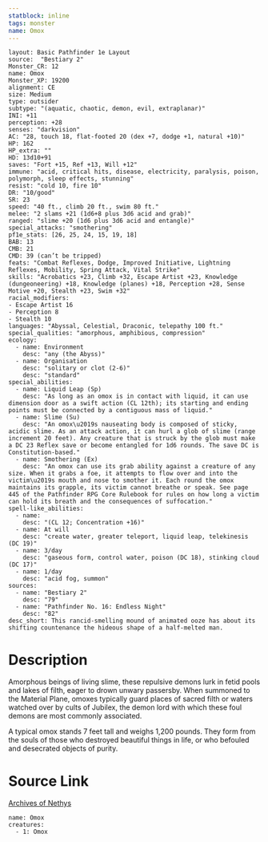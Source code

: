```yaml
---
statblock: inline
tags: monster
name: Omox
---
```

```statblock
layout: Basic Pathfinder 1e Layout
source:  "Bestiary 2"
Monster_CR: 12
name: Omox
Monster_XP: 19200
alignment: CE
size: Medium
type: outsider
subtype: "(aquatic, chaotic, demon, evil, extraplanar)"
INI: +11
perception: +28
senses: "darkvision"
AC: "28, touch 18, flat-footed 20 (dex +7, dodge +1, natural +10)"
HP: 162
HP_extra: ""
HD: 13d10+91
saves: "Fort +15, Ref +13, Will +12"
immune: "acid, critical hits, disease, electricity, paralysis, poison, polymorph, sleep effects, stunning"
resist: "cold 10, fire 10"
DR: "10/good"
SR: 23
speed: "40 ft., climb 20 ft., swim 80 ft."
melee: "2 slams +21 (1d6+8 plus 3d6 acid and grab)"
ranged: "slime +20 (1d6 plus 3d6 acid and entangle)"
special_attacks: "smothering"
pf1e_stats: [26, 25, 24, 15, 19, 18]
BAB: 13
CMB: 21
CMD: 39 (can’t be tripped)
feats: "Combat Reflexes, Dodge, Improved Initiative, Lightning Reflexes, Mobility, Spring Attack, Vital Strike"
skills: "Acrobatics +23, Climb +32, Escape Artist +23, Knowledge (dungeoneering) +18, Knowledge (planes) +18, Perception +28, Sense Motive +20, Stealth +23, Swim +32"
racial_modifiers:
- Escape Artist 16
- Perception 8
- Stealth 10
languages: "Abyssal, Celestial, Draconic, telepathy 100 ft."
special_qualities: "amorphous, amphibious, compression"
ecology:
  - name: Environment
    desc: "any (the Abyss)"
  - name: Organisation
    desc: "solitary or clot (2-6)"
    desc: "standard"
special_abilities:
  - name: Liquid Leap (Sp)
    desc: "As long as an omox is in contact with liquid, it can use dimension door as a swift action (CL 12th); its starting and ending points must be connected by a contiguous mass of liquid."
  - name: Slime (Su)
    desc: "An omox\u2019s nauseating body is composed of sticky, acidic slime. As an attack action, it can hurl a glob of slime (range increment 20 feet). Any creature that is struck by the glob must make a DC 23 Reflex save or become entangled for 1d6 rounds. The save DC is Constitution-based."
  - name: Smothering (Ex)
    desc: "An omox can use its grab ability against a creature of any size. When it grabs a foe, it attempts to flow over and into the victim\u2019s mouth and nose to smother it. Each round the omox maintains its grapple, its victim cannot breathe or speak. See page 445 of the Pathfinder RPG Core Rulebook for rules on how long a victim can hold its breath and the consequences of suffocation."
spell-like_abilities:
  - name:
    desc: "(CL 12; Concentration +16)"
  - name: At will
    desc: "create water, greater teleport, liquid leap, telekinesis (DC 19)"
  - name: 3/day
    desc: "gaseous form, control water, poison (DC 18), stinking cloud (DC 17)"
  - name: 1/day
    desc: "acid fog, summon"
sources:
  - name: "Bestiary 2"
    desc: "79"
  - name: "Pathfinder No. 16: Endless Night"
    desc: "82"
desc_short: This rancid-smelling mound of animated ooze has about its shifting countenance the hideous shape of a half-melted man. 
```
# Description
Amorphous beings of living slime, these repulsive demons lurk in fetid pools and lakes of filth, eager to drown unwary passersby. When summoned to the Material Plane, omoxes typically guard places of sacred filth or waters watched over by cults of Jubilex, the demon lord with which these foul demons are most commonly associated. 

A typical omox stands 7 feet tall and weighs 1,200 pounds. They form from the souls of those who destroyed beautiful things in life, or who befouled and desecrated objects of purity.
# Source Link
[Archives of Nethys](https://aonprd.com/MonsterDisplay.aspx?ItemName=Omox)
```encounter-table
name: Omox
creatures:
  - 1: Omox
```
